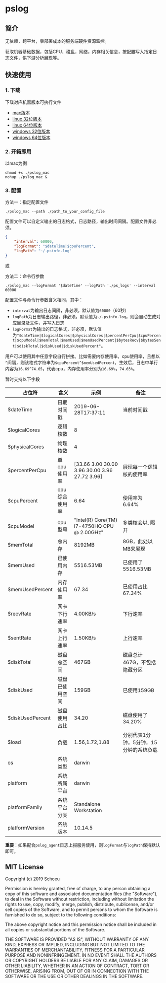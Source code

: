 # pslog

## 简介
无依赖，跨平台，零部署成本的服务端硬件资源监控。

获取机器基础数据，包括CPU，磁盘，网络，内存相关信息，按配置写入指定日志文件，供下游分析展现等。

## 快速使用
### 1. 下载

下载对应机器版本可执行文件

- [mac版本](https://github.com/schoeu/psloger/raw/master/pslog_mac)
- [linux 32位版本](https://github.com/schoeu/pslog/raw/master/pslog_linux32)
- [linux 64位版本](https://github.com/schoeu/pslog/raw/master/pslog_linux64)
- [windows 32位版本](https://github.com/schoeu/pslog/raw/master/pslog_32.exe)
- [windows 64位版本](https://github.com/schoeu/pslog/raw/master/pslog_64.exe)

### 2. 开箱即用
以mac为例
```
chmod +x ./pslog_mac
nohup ./pslog_mac &
```

### 3. 配置

方法一：指定配置文件
```
./pslog_mac --path ./path_to_your_config_file
```

配置文件可以自定义输出的日志格式，日志路径，输出时间间隔。配置文件非必须。
``` json
{
    "interval": 60000,
    "logFormat": "$dateTime|$cpuPercent",
    "logPath": "~/.psinfo.log"
}
```

或

方法二：命令行参数

```
./pslog_mac --logFormat '$dateTime' --logPath './ps_logs' --interval 60000
```

配置文件与命令行参数含义相同，其中：

- `interval`为输出日志间隔，非必须，默认值为`60000`（60秒）
- `logPath`为日志输出路径，非必须，默认值为`~/.psinfo.log`，则会自动生成对应目录及文件，并写入日志
- `logFormat`为输出的日志格式，非必须，默认值为`"$dateTime|$logicalCores|$physicalCores|$percentPerCpu|$cpuPercent|$cpuModel|$memTotal|$memUsed|$memUsedPercent|$bytesRecv|$bytesSent|$diskTotal|$diskUsed|$diskUsedPercent"`。

用户可以使用其中任意字段自行拼接。比如需要内存使用率，cpu使用率，且想以`^`间隔，则该格式字符串为`$cpuPercent^$memUsedPercent`，生效后，日志中单行内容为`16.69^74.65`，代表cpu，内存使用率分别为`16.69%`，`74.65%`。


暂时支持以下字段

|占位符|含义|示例|备注|
|--|--|--|--|
|$dateTime|日期时间戳|2019-06-28T17:37:11|当前时间戳|
|$logicalCores|逻辑核数|8||
|$physicalCores|物理核数|4||
|$percentPerCpu|单cpu使用率|[33.66 3.00 30.00 3.96 30.00 3.96 27.72 3.96]|展现每一个逻辑核的使用率|
|$cpuPercent|cpu综合使用率|6.64|使用率为6.64%|
|$cpuModel|cpu型号|"Intel(R) Core(TM) i7-4750HQ CPU @ 2.00GHz"|多类核会以`,`隔开|
|$memTotal|总内存|8192MB|8GB，此处以MB来展现|
|$memUsed|已使用内存|5516.53MB|已使用了5516.53MB|
|$memUsedPercent|内存使用率|67.34|已使用占比67.34%|
|$recvRate|网卡下行速率|4.00KB/s|下行速率|
|$sentRate|网卡上行速率|1.50KB/s|上行速率|
|$diskTotal|磁盘总空间|467GB|磁盘总计467G，不包括隐藏分区|
|$diskUsed|磁盘已使用空间|159GB|已使用159GB|
|$diskUsedPercent|磁盘使用占比|34.20|磁盘使用了34.20%|
|$load|负载|1.56,1.72,1.88|分别代表1分钟，5分钟，15分钟的系统负载|
|os|系统类型|darwin||
|platform|系统所属平台|darwin|
|platformFamily|系统平台分类| Standalone Workstation|
|platformVersion|系统版本|10.14.5|

**重要**：如果配合`pslog_agent`日志上报服务使用，则`logFormat`与`logPath`保持默认即可。

## MIT License

Copyright (c) 2019 Schoeu

Permission is hereby granted, free of charge, to any person obtaining a copy
of this software and associated documentation files (the "Software"), to deal
in the Software without restriction, including without limitation the rights
to use, copy, modify, merge, publish, distribute, sublicense, and/or sell
copies of the Software, and to permit persons to whom the Software is
furnished to do so, subject to the following conditions:

The above copyright notice and this permission notice shall be included in all
copies or substantial portions of the Software.

THE SOFTWARE IS PROVIDED "AS IS", WITHOUT WARRANTY OF ANY KIND, EXPRESS OR
IMPLIED, INCLUDING BUT NOT LIMITED TO THE WARRANTIES OF MERCHANTABILITY,
FITNESS FOR A PARTICULAR PURPOSE AND NONINFRINGEMENT. IN NO EVENT SHALL THE
AUTHORS OR COPYRIGHT HOLDERS BE LIABLE FOR ANY CLAIM, DAMAGES OR OTHER
LIABILITY, WHETHER IN AN ACTION OF CONTRACT, TORT OR OTHERWISE, ARISING FROM,
OUT OF OR IN CONNECTION WITH THE SOFTWARE OR THE USE OR OTHER DEALINGS IN THE
SOFTWARE.
